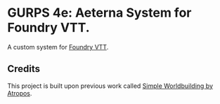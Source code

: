 # GURPS 4e: Aeterna System for Foundry VTT.

A custom system for [Foundry VTT](https://foundryvtt.com/).

## Credits

This project is built upon previous work called [Simple Worldbuilding by Atropos](https://gitlab.com/foundrynet/worldbuilding).